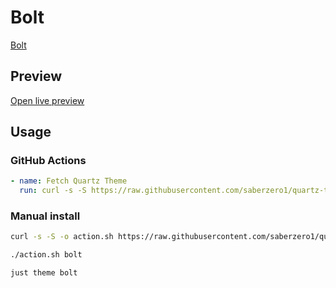 # Bolt

[Bolt](https://github.com/Bluemoondragon07)

## Preview

[Open live preview](https://quartz-themes.github.io/bolt/)

## Usage

### GitHub Actions

```yaml
- name: Fetch Quartz Theme
  run: curl -s -S https://raw.githubusercontent.com/saberzero1/quartz-themes/master/action.sh | bash -s -- bolt
```

### Manual install

```bash
curl -s -S -o action.sh https://raw.githubusercontent.com/saberzero1/quartz-themes/master/action.sh

./action.sh bolt
```

```bash
just theme bolt
```
